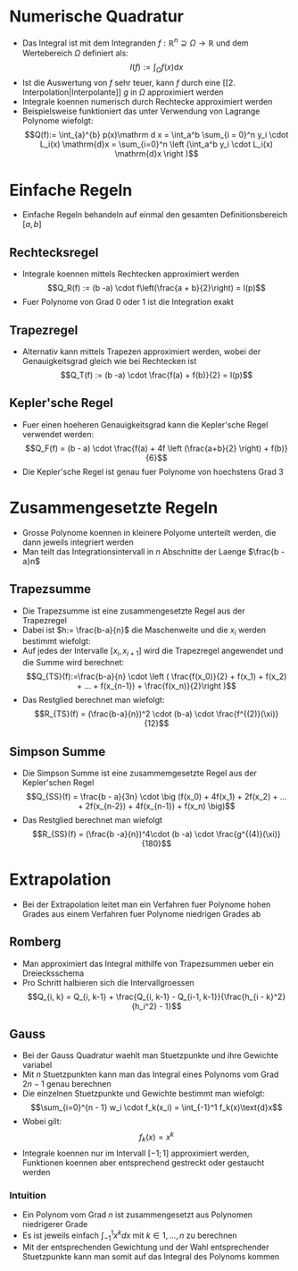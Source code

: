 # Numerische Quadratur
- Das Integral ist mit dem Integranden $f: \mathbb R^n \supseteq \Omega\to \mathbb R$ und dem Wertebereich $\Omega$ definiert als:
$$I(f):= 
\int_{\Omega}f(x)\mathrm{d}x$$
- Ist die Auswertung von $f$ sehr teuer, kann $f$ durch eine [[2. Interpolation|Interpolante]] $g$ in $\Omega$ approximiert werden
- Integrale koennen numerisch durch Rechtecke approximiert werden
- Beispielsweise funktioniert das unter Verwendung von Lagrange Polynome wiefolgt:
$$Q(f):= \int_{a}^{b} p(x)\mathrm d x = \int_a^b \sum_{i = 0}^n y_i \cdot L_i(x) \mathrm{d}x = \sum_{i=0}^n \left (\int_a^b y_i \cdot L_i(x) \mathrm{d}x \right )$$
# Einfache Regeln
- Einfache Regeln behandeln auf einmal den gesamten Definitionsbereich $[a, b]$ 
## Rechtecksregel
- Integrale koennen mittels Rechtecken approximiert werden
$$Q_R(f) := (b -a) \cdot f\left(\frac{a + b}{2}\right) = I(p)$$
- Fuer Polynome von Grad $0$ oder $1$ ist die Integration exakt
## Trapezregel
- Alternativ kann mittels Trapezen approximiert werden, wobei der Genauigkeitsgrad gleich wie bei Rechtecken ist
$$Q_T(f) := (b -a) \cdot \frac{f(a) + f(b)}{2} = I(p)$$
## Kepler'sche Regel
- Fuer einen hoeheren Genauigkeitsgrad kann die Kepler'sche Regel verwendet werden:
$$Q_F(f) = (b - a) \cdot \frac{f(a) + 4f \left (\frac{a+b}{2} \right) + f(b)}{6}$$
- Die Kepler'sche Regel ist genau fuer Polynome von hoechstens Grad 3
# Zusammengesetzte Regeln
- Grosse Polynome koennen in kleinere Polyome unterteilt werden, die dann jeweils integriert werden
- Man teilt das Integrationsintervall in $n$ Abschnitte der Laenge $\frac{b -a}n$
## Trapezsumme
- Die Trapezsumme ist eine zusammengesetzte Regel aus der Trapezregel
- Dabei ist $h:= \frac{b-a}{n}$ die Maschenweite und die $x_i$ werden bestimmt wiefolgt:
- Auf jedes der Intervalle $[x_i, x_{i+1}]$ wird die Trapezregel angewendet und die Summe wird berechnet:
$$Q_{TS}(f):=\frac{b-a}{n} \cdot \left ( \frac{f(x_0)}{2} + f(x_1) + f(x_2) + ... + f(x_{n-1}) + \frac{f(x_n)}{2}\right )$$
- Das Restglied berechnet man wiefolgt:
$$R_{TS}(f) = (\frac{b-a}{n})^2 \cdot (b-a) \cdot \frac{f^{(2)}(\xi)}{12}$$
## Simpson Summe
- Die Simpson Summe ist eine zusammemgesetzte Regel aus der Kepler'schen Regel
$$Q_{SS}(f) = \frac{b - a}{3n} \cdot \big (f(x_0) + 4f(x_1) + 2f(x_2) + ... + 2f(x_{n-2}) + 4f(x_{n-1}) + f(x_n) \big)$$
- Das Restglied berechnet man wiefolgt
$$R_{SS}(f) = (\frac{b -a}{n})^4\cdot (b -a) \cdot \frac{g^{(4)}(\xi)}{180}$$
# Extrapolation
- Bei der Extrapolation leitet man ein Verfahren fuer Polynome hohen Grades aus einem Verfahren fuer Polynome niedrigen Grades ab
## Romberg
- Man approximiert das Integral mithilfe von Trapezsummen ueber ein Dreiecksschema
- Pro Schritt halbieren sich die Intervallgroessen
$$Q_{i, k} = Q_{i, k-1} + \frac{Q_{i, k-1} - Q_{i-1, k-1}}{\frac{h_{i - k}^2}{h_i^2} - 1}$$
## Gauss
- Bei der Gauss Quadratur waehlt man Stuetzpunkte und ihre Gewichte variabel
- Mit $n$ Stuetzpunkten kann man das Integral eines Polynoms vom Grad $2n -1$ genau berechnen
- Die einzelnen Stuetzpunkte und Gewichte bestimmt man wiefolgt:
$$\sum_{i=0}^{n - 1} w_i \cdot f_k(x_i) = \int_{-1}^1 f_k(x)\text{d}x$$
- Wobei gilt:
$$f_k(x) = x^k$$
- Integrale koennen nur im Intervall $[-1;1]$ approximiert werden, Funktionen koennen aber entsprechend gestreckt oder gestaucht werden 
### Intuition
- Ein Polynom vom Grad $n$ ist zusammengesetzt aus Polynomen niedrigerer Grade
- Es ist jeweils einfach $\int_{-1}^1 x^kdx$ mit $k \in 1,...,n$ zu berechnen
- Mit der entsprechenden Gewichtung und der Wahl entsprechender Stuetzpunkte kann man somit auf das Integral des Polynoms kommen
